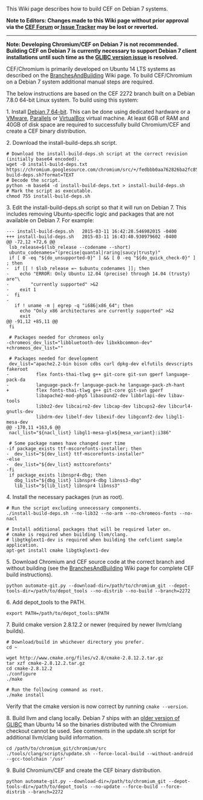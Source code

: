 This Wiki page describes how to build CEF on Debian 7 systems.

**Note to Editors: Changes made to this Wiki page without prior approval via the [CEF Forum](http://magpcss.org/ceforum/) or[ Issue Tracker](https://bitbucket.org/chromiumembedded/cef/issues?status=new&status=open) may be lost or reverted.**

***

**Note: Developing Chromium/CEF on Debian 7 is not recommended. Building CEF on Debian 7 is currently necessary to support Debian 7 client installations until such time as the [GLIBC version issue](https://bitbucket.org/chromiumembedded/cef/issue/1575) is resolved.**

CEF/Chromium is primarily developed on Ubuntu 14 LTS systems as described on the [BranchesAndBuilding](https://code.google.com/p/chromiumembedded/wiki/BranchesAndBuilding) Wiki page. To build CEF/Chromium on a Debian 7 system additional manual steps are required.

The below instructions are based on the CEF 2272 branch built on a Debian 7.8.0 64-bit Linux system. To build using this system:

1\. Install [Debian 7 64-bit](https://www.debian.org/distrib/). This can be done using dedicated hardware or a [VMware](http://www.vmware.com/products/player), [Parallels](http://www.parallels.com/eu/products/desktop/download/) or [VirtualBox](https://www.virtualbox.org/wiki/Downloads) virtual machine. At least 6GB of RAM and 40GB of disk space are required to successfully build Chromium/CEF and create a CEF binary distribution.

2\. Download the install-build-deps.sh script.

```
# Download the install-build-deps.sh script at the correct revision (initially base64 encoded).
wget -O install-build-deps.txt https://chromium.googlesource.com/chromium/src/+/fedbbb0aa762826ba2fc85a2b934dc9660639aa7/build/install-build-deps.sh?format=TEXT
# Decode the script.
python -m base64 -d install-build-deps.txt > install-build-deps.sh
# Mark the script as executable.
chmod 755 install-build-deps.sh
```

3\. Edit the install-build-deps.sh script so that it will run on Debian 7. This includes removing Ubuntu-specific logic and packages that are not available on Debian 7. For example:

```
--- install-build-deps.sh	2015-03-11 16:42:28.546982015 -0400
+++ install-build-deps.sh	2015-03-11 16:43:40.930979602 -0400
@@ -72,12 +72,6 @@
 lsb_release=$(lsb_release --codename --short)
 ubuntu_codenames="(precise|quantal|raring|saucy|trusty)"
 if [ 0 -eq "${do_unsupported-0}" ] && [ 0 -eq "${do_quick_check-0}" ] ; then
-  if [[ ! $lsb_release =~ $ubuntu_codenames ]]; then
-    echo "ERROR: Only Ubuntu 12.04 (precise) through 14.04 (trusty) are"\
-        "currently supported" >&2
-    exit 1
-  fi
-
   if ! uname -m | egrep -q "i686|x86_64"; then
     echo "Only x86 architectures are currently supported" >&2
     exit
@@ -91,12 +85,11 @@
 fi
 
 # Packages needed for chromeos only
-chromeos_dev_list="libbluetooth-dev libxkbcommon-dev"
+chromeos_dev_list=""
 
 # Packages needed for development
 dev_list="apache2.2-bin bison cdbs curl dpkg-dev elfutils devscripts fakeroot
-          flex fonts-thai-tlwg g++ git-core git-svn gperf language-pack-da
-          language-pack-fr language-pack-he language-pack-zh-hant
+          flex fonts-thai-tlwg g++ git-core git-svn gperf
           libapache2-mod-php5 libasound2-dev libbrlapi-dev libav-tools
           libbz2-dev libcairo2-dev libcap-dev libcups2-dev libcurl4-gnutls-dev
           libdrm-dev libelf-dev libexif-dev libgconf2-dev libgl1-mesa-dev
@@ -170,11 +163,6 @@
 nacl_list="${nacl_list} libgl1-mesa-glx${mesa_variant}:i386"
 
 # Some package names have changed over time
-if package_exists ttf-mscorefonts-installer; then
-  dev_list="${dev_list} ttf-mscorefonts-installer"
-else
-  dev_list="${dev_list} msttcorefonts"
-fi
 if package_exists libnspr4-dbg; then
   dbg_list="${dbg_list} libnspr4-dbg libnss3-dbg"
   lib_list="${lib_list} libnspr4 libnss3"
```

4\. Install the necessary packages (run as root).

```
# Run the script excluding unnecessary components.
./install-build-deps.sh --no-lib32 --no-arm --no-chromeos-fonts --no-nacl

# Install additional packages that will be required later on.
# cmake is required when building llvm/clang.
# libgtkglext1-dev is required when building the cefclient sample application.
apt-get install cmake libgtkglext1-dev 
```

5\. Download Chromium and CEF source code at the correct branch and without building (see the [BranchesAndBuilding](BranchesAndBuilding.md) Wiki page for complete CEF build instructions).

```
python automate-git.py --download-dir=/path/to/chromium_git --depot-tools-dir=/path/to/depot_tools --no-distrib --no-build --branch=2272
```

6\. Add depot\_tools to the PATH.

```
export PATH=/path/to/depot_tools:$PATH
```

7\. Build cmake version 2.8.12.2 or newer (required by newer llvm/clang builds).

```
# Download/build in whichever directory you prefer.
cd ~

wget http://www.cmake.org/files/v2.8/cmake-2.8.12.2.tar.gz
tar xzf cmake-2.8.12.2.tar.gz
cd cmake-2.8.12.2
./configure
./make

# Run the following command as root.
./make install
```

Verify that the cmake version is now correct by running `cmake --version`.

8\. Build llvm and clang locally. Debian 7 ships with an [older version of GLIBC](https://code.google.com/p/chromiumembedded/issues/detail?id=1575) than Ubuntu 14 so the binaries distributed with the Chromium checkout cannot be used. See comments in the update.sh script for additional llvm/clang build information.

```
cd /path/to/chromium_git/chromium/src
./tools/clang/scripts/update.sh --force-local-build --without-android --gcc-toolchain '/usr'
```

9\. Build Chromium/CEF and create the CEF binary distribution.

```
python automate-git.py --download-dir=/path/to/chromium_git --depot-tools-dir=/path/to/depot_tools --no-update --force-build --force-distrib --branch=2272
```

